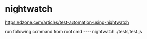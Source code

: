 # nightwatch
https://dzone.com/articles/test-automation-using-nightwatch

run following command from root cmd ---- nightwatch ./tests/test.js